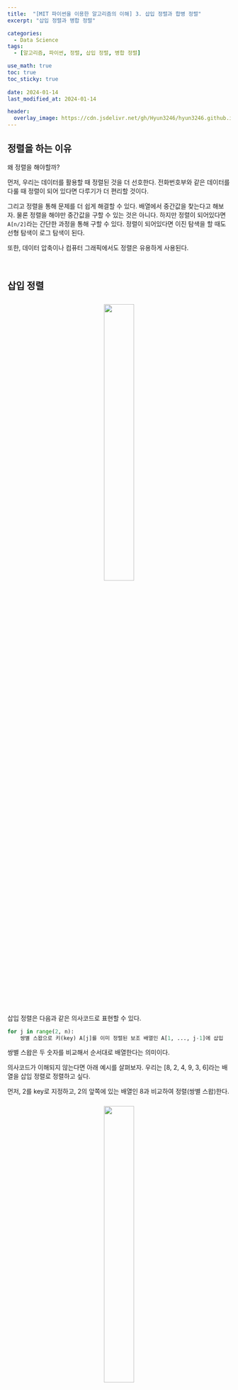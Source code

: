 ```yaml
---
title:  "[MIT 파이썬을 이용한 알고리즘의 이해] 3. 삽입 정렬과 합병 정렬"
excerpt: "삽입 정렬과 병합 정렬"

categories:
  - Data Science
tags:
  - [알고리즘, 파이썬, 정렬, 삽입 정렬, 병합 정렬]

use_math: true
toc: true
toc_sticky: true
 
date: 2024-01-14
last_modified_at: 2024-01-14

header:
  overlay_image: https://cdn.jsdelivr.net/gh/Hyun3246/hyun3246.github.io@master/image/overlay image/Introduction to Algorithms.jpg
---
```

## 정렬을 하는 이유
왜 정렬을 해야할까?

먼저, 우리는 데이터를 활용할 때 정렬된 것을 더 선호한다. 전화번호부와 같은 데이터를 다룰 때 정렬이 되어 있다면 다루기가 더 편리할 것이다.

그리고 정렬을 통해 문제를 더 쉽게 해결할 수 있다. 배열에서 중간값을 찾는다고 해보자. 물론 정렬을 해야만 중간값을 구할 수 있는 것은 아니다. 하지만 정렬이 되어있다면 `A[n/2]`라는 간단한 과정을 통해 구할 수 있다. 정렬이 되어있다면 이진 탐색을 할 때도 선형 탐색이 로그 탐색이 된다.

또한, 데이터 압축이나 컴퓨터 그래픽에서도 정렬은 유용하게 사용된다.

<br/>

## 삽입 정렬

<figure style="display:block; text-align:center;">
  <img src="https://cdn.jsdelivr.net/gh/Hyun3246/hyun3246.github.io@master/image/MIT 파이썬을 이용한 알고리즘의 이해/삽입정렬 모식도.png"
       style="width: 40%; height: auto; margin:10px">
</figure>
<br/>
삽입 정렬은 다음과 같은 의사코드로 표현할 수 있다.

```python
for j in range(2, n):
    쌍별 스왑으로 키(key) A[j]를 이미 정렬된 보조 배열인 A[1, ..., j-1]에 삽입
```

쌍별 스왑은 두 숫자를 비교해서 순서대로 배열한다는 의미이다.

의사코드가 이해되지 않는다면 아래 예시를 살펴보자. 우리는 [8, 2, 4, 9, 3, 6]라는 배열을 삽입 정렬로 정렬하고 싶다.

먼저, 2를 key로 지정하고, 2의 앞쪽에 있는 배열인 8과 비교하여 정렬(쌍별 스왑)한다.
<br/>
<figure style="display:block; text-align:center;">
  <img src="https://cdn.jsdelivr.net/gh/Hyun3246/hyun3246.github.io@master/image/MIT 파이썬을 이용한 알고리즘의 이해/삽입정렬 예시 1.png"
       style="width: 40%; height: auto; margin:10px">
</figure>

그럼 [2, 8, 4, 9, 3, 6]이라는 배열이 생겼다. 다음 key는 4가 된다. 4를 가지고 또 그 앞에 있는 배열과 비교하여 스왑한다.
<br/>
<figure style="display:block; text-align:center;">
  <img src="https://cdn.jsdelivr.net/gh/Hyun3246/hyun3246.github.io@master/image/MIT 파이썬을 이용한 알고리즘의 이해/삽입정렬 예시 2.png"
       style="width: 40%; height: auto; margin:10px">
</figure>

다음 key는 9가 된다.
<br/>
<figure style="display:block; text-align:center;">
  <img src="https://cdn.jsdelivr.net/gh/Hyun3246/hyun3246.github.io@master/image/MIT 파이썬을 이용한 알고리즘의 이해/삽입정렬 예시 3.png"
       style="width: 40%; height: auto; margin:10px">
</figure>

다음 key는 3이 된다. 여기서 중요한 사실은, 3은 쌍별 스왑을 여러 번 해야한다는 점이다.
<br/>
<figure style="display:block; text-align:center;">
  <img src="https://cdn.jsdelivr.net/gh/Hyun3246/hyun3246.github.io@master/image/MIT 파이썬을 이용한 알고리즘의 이해/삽입정렬 예시 4.png"
       style="width: 40%; height: auto; margin:10px">
</figure>

최종 배열은 [2, 3, 4, 6, 8, 9]가 된다.

삽입 정렬에서 실행 시간을 생각해보자. 키의 이동에 $\Theta(n)$, 쌍별 스왑에 $\Theta(n)$ 의 시간이 소요되므로, 최종적으로는 $\Theta(n^2)$ 의 실행 시간이 된다.

여기서는 비교와 스왑의 비용이 비슷하다고 가정했다. 그러나 어떤 경우에는 비교가 더 큰 비용이 들기도 한다. 이럴 경우 이진 탐색으로 비교 과정을 개선할 수도 있으나, 스왑으로 인해 여전히 최종적으로 $\Theta(n^2)$ 의 시간이 걸린다.

<br/>

## 합병 정렬
합병 정렬에서 가장 중요한 단어는 <span style="color:#F5F5F7">'재귀'</span>라고 할 수 있다. 배열을 무수히 쪼개 나간 다음 쪼개진 각 배열을 정렬하고, 이를 합치면서 정렬하는 방식이다. 더 정확히 설명하면 다음과 같다.

n개의 요소를 가진 배열에 대해
1. n = 1이면 종료.
2. 그 외의 경우, A[1 ... n/2]과 A[n/2 + 1 ... n]을 재귀적으로 정렬.
3. 두 정렬된 보조 배열 합병.

예시를 통해 보자. 우리는 배열을 [20, 13, 7, 2]와 [12, 11, 9, 1]로 쪼개고, 쪼개진 배열은 이미 정렬해둔 상태이다.
<br/>
<figure style="display:block; text-align:center;">
  <img src="https://cdn.jsdelivr.net/gh/Hyun3246/hyun3246.github.io@master/image/MIT 파이썬을 이용한 알고리즘의 이해/합병 정렬 예시 1.png"
       style="width: 15%; height: auto; margin:10px">
</figure>

각 배열에서 가장 작은 숫자인 2와 1을 비교한다. 1이 더 작으므로 1을 새로운 배열에 가장 앞에 둔다.
<br/>
<figure style="display:block; text-align:center;">
  <img src="https://cdn.jsdelivr.net/gh/Hyun3246/hyun3246.github.io@master/image/MIT 파이썬을 이용한 알고리즘의 이해/합병 정렬 예시 2.png"
       style="width: 15%; height: auto; margin:10px">
</figure>

1을 선택한 배열의 다음 작은 숫자는 9이다. 그럼 우리는 2와 9를 비교한다. 2가 더 작으므로 2를 선택한다.
<br/>
<figure style="display:block; text-align:center;">
  <img src="https://cdn.jsdelivr.net/gh/Hyun3246/hyun3246.github.io@master/image/MIT 파이썬을 이용한 알고리즘의 이해/합병 정렬 예시 3.png"
       style="width: 30%; height: auto; margin:10px">
</figure>

그 다음은 7과 9를 비교하는 차례이다. 7을 선택한다.
<br/>
<figure style="display:block; text-align:center;">
  <img src="https://cdn.jsdelivr.net/gh/Hyun3246/hyun3246.github.io@master/image/MIT 파이썬을 이용한 알고리즘의 이해/합병 정렬 예시 4.png"
       style="width: 40%; height: auto; margin:10px">
</figure>

이런 식으로 반복하다보면 결국 [1, 2, 7, 9, 11, 12]라는 정렬된 배열을 얻을 수 있다.

<br/>

## 합병 정렬의 재귀적 풀이
합병 정렬에 걸리는 시간을 재귀적으로 풀어보면 다음과 같다.

$$T(n) = c_1 + 2T(n/2) + cn$$

c는 $\theta$ 를 대신하는 상수라고 생각하면 된다. $c_1$ 는 배열을 나누는 데 걸리는 시간, $2T(n/2)$ 는 재귀적으로 해결하는 데 걸리는 시간, $cn$ 은 합병하는 데 걸리는 시간이다.

우리는 여기저기서 합병 정렬에서 걸리는 시간이 $\Theta(n\log{n})$ 이라는 것을 들어봤다. 왜 그런지 재귀 트리를 이용해 살펴보자.
<br/>
<figure style="display:block; text-align:center;">
  <img src="https://cdn.jsdelivr.net/gh/Hyun3246/hyun3246.github.io@master/image/MIT 파이썬을 이용한 알고리즘의 이해/합병 정렬 재귀 트리.png"
       style="width: 50%; height: auto; margin:10px">
</figure>

배열을 쪼개는 과정을 트리로 표현했다. 계속해서 배열을 쪼개다보면 결국에는 1개 요소씩만 남을 것이다. 트리는 몇 개의 단계로 구성될까? $1 + \log{n}$ 이다. 가장 마지막 줄에 잎(단말 노드)의 개수는 n개가 될 것이다.

각 단계에서의 일의 양을 생각해보자. 첫 번째 줄에서도 cn, 두 번째 줄에서도 cn, 마지막 줄에서도 cn이다. 즉, <span style="color:#F5F5F7">단계에 무관하게 일의 양은 동일</span>하다. 그럼 전체 일의 양을 고려해서 T(n)을 다음과 같이 표현할 수 있다.

$$T(n) = (1 + \log{n}) \cdot cn = \Theta(n\log{n})$$

<br/>

## 삽입 정렬과 병합 정렬 비교
<span style="color:#F5F5F7">병합 정렬은 삽입 정렬에 비해 시간 면에서 확실히 이점을 가진다.</span> 그러나 항상 병합 정렬이 좋은 것만은 아니다.

병합 정렬은 '재귀'라는 과정을 거쳐야 하고, 이는 새로운 배열을 계속해서 만들어내기 때문에, 보조 공간이 필요하다. 즉, <span style="color:#F5F5F7">메모리(공간) 측면에서 단점</span>이 된다. 반면 삽입 정렬은 일정한 공간을 가지는 '제자리 정렬'이므로, 공간 측면에서는 병합 정렬에 비해 이점이 있다. 

병합 정렬의 단점을 해결하기 위한 '제자리 병합 정렬'이 있으나, 이는 시간 측면에서 더 나쁘다(...)

<br/>

## 번외: 다른 재귀에 대한 트리
재귀 식이 $T(n) = 2T(n/2) + c$ 이면 어떨까?
<br/>
<figure style="display:block; text-align:center;">
  <img src="https://cdn.jsdelivr.net/gh/Hyun3246/hyun3246.github.io@master/image/MIT 파이썬을 이용한 알고리즘의 이해/번외 재귀 트리 1.png"
       style="width: 50%; height: auto; margin:10px">
</figure>

단계가 $1 + \log{n}$ 인 것은 동일하다. 그러나 단계에 따른 일의 양이 다른데, 마지막 단말 노드에서 $n/2 \dot c$ 의 일을 한다는 것을 볼 수 있으며, 그 외의 단계를 모두 더해도 이 노드의 일의 양을 넘지 못한다. 따라서 복잡도는 $\Theta(n)$ 가 된다.

재귀 식이 $T(n) = 2T(n/2) + cn^2$ 인 경우도 보자.
<br/>
<figure style="display:block; text-align:center;">
  <img src="https://cdn.jsdelivr.net/gh/Hyun3246/hyun3246.github.io@master/image/MIT 파이썬을 이용한 알고리즘의 이해/번외 재귀 트리 2.png"
       style="width: 50%; height: auto; margin:10px">
</figure>

직전 예시와 마찬가지로 단계 수는 동일하다. 하지만 이번에는 나머지 단계의 일을 다 더해도 첫 번째 단계의 일($cn^2$)을 넘지 못한다. 따라서 총합은 $\Theta(n^2)$ 가 된다.

<br/>
<br/>

*별도의 출처 표시가 있는 이미지를 제외한 모든 이미지는 강의자료에서 발췌하였음을 밝힙니다.*
